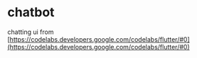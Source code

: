 # chatbot

chatting ui from [https://codelabs.developers.google.com/codelabs/flutter/#0](https://codelabs.developers.google.com/codelabs/flutter/#0)